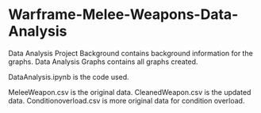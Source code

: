 # Warframe-Melee-Weapons-Data-Analysis
Data Analysis Project Background contains background information for the graphs.
Data Analysis Graphs contains all graphs created.

DataAnalysis.ipynb is the code used.

MeleeWeapon.csv is the original data.
CleanedWeapon.csv is the updated data.
Conditionoverload.csv is more original data for condition overload.
